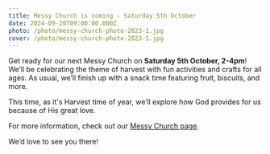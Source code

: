 ```yaml
---
title: Messy Church is coming - Saturday 5th October
date: 2024-09-20T09:00:00.000Z
photo: /photo/messy-church-photo-2023-1.jpg
cover: /photo/messy-church-photo-2023-1.jpg
---
```


Get ready for our next Messy Church on **Saturday 5th October, 2-4pm**! We’ll be celebrating the theme of harvest with fun activities and crafts for all ages. As usual, we’ll finish up with a snack time featuring fruit, biscuits, and more.

This time, as it's Harvest time of year, we’ll explore how God provides for us because of His great love. 

For more information, check out our [Messy Church page](/services/messychurch/).

We’d love to see you there!
